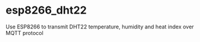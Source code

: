 # esp8266_dht22
Use ESP8266 to transmit DHT22 temperature, humidity and heat index over MQTT protocol
